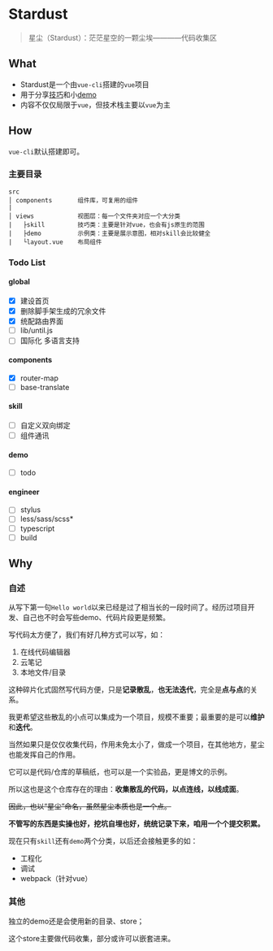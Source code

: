 # Stardust

> 星尘（Stardust）：茫茫星空的一颗尘埃————代码收集区

## What

- Stardust是一个由`vue-cli`搭建的`vue`项目
- 用于分享[技巧](https://github.com/Fifth-Patient/vue-skill/tree/master/src/views/skill)和小[demo](https://github.com/Fifth-Patient/vue-skill/tree/master/src/views/skill)
- 内容不仅仅局限于`vue`，但技术栈主要以`vue`为主

## How

`vue-cli`默认搭建即可。

### 主要目录

```text
src
│ components       组件库，可复用的组件
|
│ views            视图层：每一个文件夹对应一个大分类
|   ├skill         技巧类：主要是针对vue，也会有js原生的范围
|   ├demo          示例类：主要是展示意图，相对skill会比较健全
|   └layout.vue    布局组件
```

### Todo List

#### global

- [x] 建设首页
- [x] 删除脚手架生成的冗余文件
- [x] 统配路由界面
- [ ] lib/until.js
- [ ] 国际化 多语言支持

#### components

- [x] router-map
- [ ] base-translate

#### skill

- [ ] 自定义双向绑定
- [ ] 组件通讯

#### demo

- [ ] todo

#### engineer

- [ ] stylus
- [ ] less/sass/scss*
- [ ] typescript
- [ ] build

## Why

### 自述

从写下第一句`Hello world`以来已经是过了相当长的一段时间了。经历过项目开发、自己也不时会写些demo、代码片段更是频繁。

写代码太方便了，我们有好几种方式可以写，如：

1. 在线代码编辑器
2. 云笔记
3. 本地文件/目录

这种碎片化式固然写代码方便，只是**记录散乱**，**也无法迭代**，完全是**点与点**的关系。

我更希望这些散乱的小点可以集成为一个项目，规模不重要；最重要的是可以**维护**和**迭代**。

当然如果只是仅仅收集代码，作用未免太小了，做成一个项目，在其他地方，星尘也能发挥自己的作用。

它可以是代码/仓库的草稿纸，也可以是一个实验品，更是博文的示例。

所以这也是这个仓库存在的理由：**收集散乱的代码，以点连线，以线成面**。

~~因此，也以“星尘”命名，虽然星尘本质也是一个点。~~

**不管写的东西是实操也好，挖坑自埋也好，统统记录下来，咱用一个个提交积累。**

现在只有`skill`还有`demo`两个分类，以后还会接触更多的如：

- 工程化
- 调试
- webpack（针对vue）

### 其他

独立的demo还是会使用新的目录、store；

这个store主要做代码收集，部分或许可以嵌套进来。
